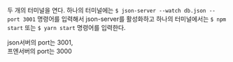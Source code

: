 두 개의 터미널을 연다.
하나의 터미널에는 `$ json-server --watch db.json --port 3001` 명령어를 입력해서 json-server를 활성화하고
하나의 터미널에서는 `$ npm start` 또는 `$ yarn start` 명령어를 입력한다.

json서버의 port는 3001,<br/>
프엔서버의 port는 3000